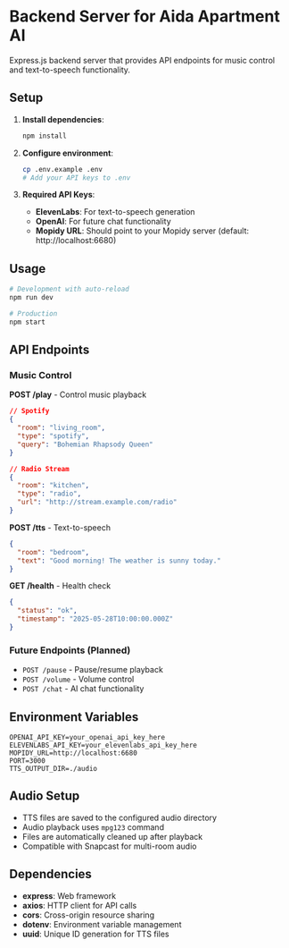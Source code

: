 # Backend Server for Aida Apartment AI

Express.js backend server that provides API endpoints for music control and text-to-speech functionality.

## Setup

1. **Install dependencies**:
   ```bash
   npm install
   ```

2. **Configure environment**:
   ```bash
   cp .env.example .env
   # Add your API keys to .env
   ```

3. **Required API Keys**:
   - **ElevenLabs**: For text-to-speech generation
   - **OpenAI**: For future chat functionality
   - **Mopidy URL**: Should point to your Mopidy server (default: http://localhost:6680)

## Usage

```bash
# Development with auto-reload
npm run dev

# Production
npm start
```

## API Endpoints

### Music Control

**POST /play** - Control music playback
```json
// Spotify
{
  "room": "living_room",
  "type": "spotify",
  "query": "Bohemian Rhapsody Queen"
}

// Radio Stream
{
  "room": "kitchen", 
  "type": "radio",
  "url": "http://stream.example.com/radio"
}
```

**POST /tts** - Text-to-speech
```json
{
  "room": "bedroom",
  "text": "Good morning! The weather is sunny today."
}
```

**GET /health** - Health check
```json
{
  "status": "ok",
  "timestamp": "2025-05-28T10:00:00.000Z"
}
```

### Future Endpoints (Planned)
- `POST /pause` - Pause/resume playback
- `POST /volume` - Volume control  
- `POST /chat` - AI chat functionality

## Environment Variables

```env
OPENAI_API_KEY=your_openai_api_key_here
ELEVENLABS_API_KEY=your_elevenlabs_api_key_here
MOPIDY_URL=http://localhost:6680
PORT=3000
TTS_OUTPUT_DIR=./audio
```

## Audio Setup

- TTS files are saved to the configured audio directory
- Audio playback uses `mpg123` command
- Files are automatically cleaned up after playback
- Compatible with Snapcast for multi-room audio

## Dependencies

- **express**: Web framework
- **axios**: HTTP client for API calls  
- **cors**: Cross-origin resource sharing
- **dotenv**: Environment variable management
- **uuid**: Unique ID generation for TTS files
